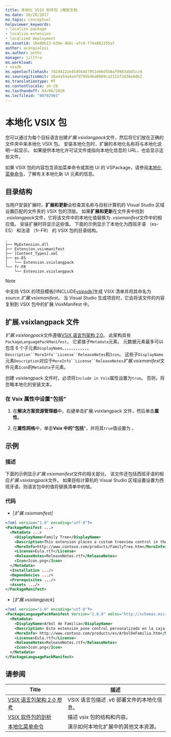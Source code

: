 ```yaml
---
title: 本地化 VSIX 软件包 |微软文档
ms.date: 10/26/2017
ms.topic: conceptual
helpviewer_keywords:
- localize package
- localize extension
- localized deployment
ms.assetid: 10e80b13-b39e-466c-a7c8-774a862355af
author: acangialosi
ms.author: anthc
manager: jillfra
ms.workload:
- vssdk
ms.openlocfilehash: 7d2d4222e45d56447951e86d558af9983a0d1cc9
ms.sourcegitcommit: 16a4a5da4a4fd795b46a0869ca2152f2d36e6db2
ms.translationtype: MT
ms.contentlocale: zh-CN
ms.lasthandoff: 04/06/2020
ms.locfileid: "80702903"
---
```

# <a name="localizing-vsix-packages"></a>本地化 VSIX 包

您可以通过为每个目标语言创建*扩展.vsixlangpack*文件，然后将它们放在正确的文件夹中来本地化 VSIX 包。 安装本地化包时，扩展的本地化名称将与本地化说明一起显示。 如果提供本地化许可证文件或指向本地化信息的 URL，也会显示这些文件。

如果 VSIX 包的内容包含添加菜单命令或其他 UI 的 VSPackage，请参阅[本地化菜单命令](../extensibility/localizing-menu-commands.md)，了解有关本地化新 UI 元素的信息。

## <a name="directory-structure"></a>目录结构

 当用户安装扩展时，**扩展和更新**会检查其名称与目标计算机的 Visual Studio 区域设置匹配的文件夹的 VSIX 包的顶层。 如果**扩展和更新**在文件夹中找到 *.vsixlangpack*文件，它将该文件中的本地化值替换为 *.vsixmanifest*文件中的相应值。 安装扩展时将显示这些值。 下面的示例显示了本地化为西班牙语 （es-ES） 和法语 （fr-FR） 的 VSIX 包的目录结构。

```text
.
├── MyExtension.dll
├── Extension.vsixmanifest
├── [Content_Types].xml
├── es-ES
│   └── Extension.vsixlangpack
└── fr-FR
    └── Extension.vsixlangpack
```

> [!NOTE]
> 中支持 VSIX 的项目模板[!INCLUDE[vsipsdk](../extensibility/includes/vsipsdk_md.md)]生成 VSIX 清单并将其命名为*source.扩展.vsixmanifest*。 当 Visual Studio 生成项目时，它会将该文件的内容复制到 VSIX 包中的扩展.VsixManifest 中。

## <a name="the-extensionvsixlangpack-file"></a>扩展.vsixlangpack 文件

*扩展.vsixlangpack*文件遵循[VSIX 语言包架构 2.0](../extensibility/vsix-language-pack-schema-2-0-reference.md)。 此架构具有`PackageLanguagePackManifest`， 它紧接子`Metadata`元素。 元数据元素最多可以包含 6 个子元素`DisplayName`、、、、、、、、、、、、`Description``MoreInfo``License``ReleaseNotes`和`Icon`。 这些子`DisplayName`元素`Description`对应于`MoreInfo``License``ReleaseNotes`*扩展.vsixmanifest*文件元素`Icon`的`Metadata`子元素。

创建 vsixlangpack 文件时，必须将`Include in Vsix`属性设置为`true`。 否则，将忽略本地化的安装文本。

### <a name="to-set-the-include-in-vsix-property"></a>在 Vsix 属性中设置"包括"

1. 在**解决方案资源管理器**中，右键单击扩展.vsixlangpack 文件，然后单击**属性**。

2. 在**属性网格**中，单击**Vsix 中的"包括**"，并将其`true`值设置为 。

## <a name="example"></a>示例

### <a name="description"></a>描述

下面的示例显示*扩展.vsixmanifest*文件的相关部分。 该文件还包括西班牙语的相应*扩展.vsixlangpack*文件。 如果目标计算机的 Visual Studio 区域设置设置为西班牙语，则语言包中的值将替换清单中的值。

### <a name="code"></a>代码

- [*扩展.vsixmanifest]*

```xml
<?xml version="1.0" encoding="utf-8"?>
<PackageManifest ...>
  <Metadata ...>
    <DisplayName>Family Tree</DisplayName>
    <Description>This extension places a custom treeview control in the toolbox that is optimized for handling family tree information.</Description>
    <MoreInfo>http://www.contoso.com/products/FamilyTree.htm</MoreInfo>
    <License>Eula.rtf</License>
    <ReleaseNotes>ReleaseNotes.rtf</ReleaseNotes>
    <Icon>Icon.png</Icon>
  </Metadata>
  <Installation .../>
  <Dependencies .../>
  <Prerequisites .../>
  <Assets .../>
</PackageManifest>
```

- [*扩展.vsixlangpack*]

```xml
<?xml version="1.0" encoding="utf-8"?>
<PackageLanguagePackManifest Version="2.0.0" xmlns="http://schemas.microsoft.com/developer/vsx-schema/2011">
  <Metadata>
    <DisplayName>Arbol de Familia</DisplayName>
    <Description> Esta extensión pone control personalizado en la caja de herramientas por manejar información de familia.</Description>
    <MoreInfo> http://www.contoso.com/products/es/ArbolDeFamilia.htm</MoreInfo>
    <License>Eula.rtf</License>
    <ReleaseNotes>ReleaseNotes.rtf</ReleaseNotes>
    <Icon>Icon.png</Icon>
  </Metadata>
</PackageLanguagePackManifest>
```

## <a name="see-also"></a>请参阅

|Title|描述|
|-----------|-----------------|
|[VSIX 语言包架构 2.0 参考](vsix-language-pack-schema-2-0-reference.md)|VSIX 语言包描述 .v6 部署文件的本地化信息。|
|[VSIX 软件包的剖析](../extensibility/anatomy-of-a-vsix-package.md)|描述 vsix 包的结构和内容。|
|[本地化菜单命令](../extensibility/localizing-menu-commands.md)|演示如何本地化扩展中的其他文本资源。|
